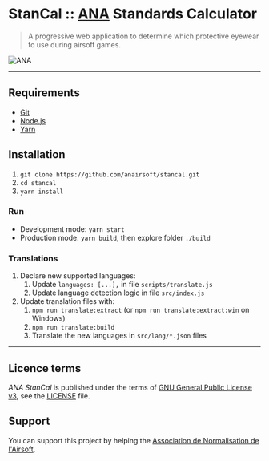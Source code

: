 # StanCal :: [ANA](https://ana.asso.fr) Standards Calculator

> A progressive web application to determine which protective eyewear to use during airsoft games.

![ANA](https://ana.asso.fr/app/uploads/ana/Logo-ANA.png)

__________________________________________________

## Requirements

* [Git](https://git-scm.com/book/en/v2/Getting-Started-Installing-Git)
* [Node.js](https://nodejs.org/en/download/)
* [Yarn](https://yarnpkg.com/lang/en/docs/install/)

## Installation

1. `git clone https://github.com/anairsoft/stancal.git`
2. `cd stancal`
3. `yarn install`

### Run

* Development mode: `yarn start`
* Production mode: `yarn build`, then explore folder `./build`

### Translations

1. Declare new supported languages:
   1. Update `languages: [...],` in file `scripts/translate.js`
   2. Update language detection logic in file `src/index.js`
2. Update translation files with:
   1. `npm run translate:extract` (or `npm run translate:extract:win` on Windows)
   2. `npm run translate:build`
   3. Translate the new languages in `src/lang/*.json` files

__________________________________________________

## Licence terms

*ANA StanCal* is published under the terms of [GNU General Public License v3](https://www.gnu.org/licenses/gpl-3.0.html), see the [LICENSE](LICENSE) file.

## Support

You can support this project by helping the [Association de Normalisation de l'Airsoft](https://ana.asso.fr).